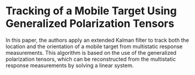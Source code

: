 # Tracking of a Mobile Target Using Generalized Polarization Tensors

In this paper, the authors apply an extended Kalman filter to track both the location and the orientation of a mobile target  from multistatic response measurements. This algorithm is based on the use of the generalized polarization tensors, which can be reconstructed from the multistatic response measurements by solving a linear system.